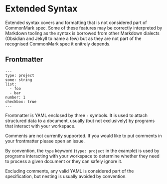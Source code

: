# Extended Syntax

Extended syntax covers and formatting that is not considered part of CommonMark spec. Some of these features may be correctly interpreted by Markdown tooling as the syntax is borrowed from other Markdown dialects (Obsidian and Jekyll to name a few) but as they are not part of the recognised CommonMark spec it enitrely depends. 

## Frontmatter

```
---
type: project
some: string
list:
  - foo
  - bar
number: 1
checkbox: true
---
```

Frontmatter is YAML enclosed by three `-` symbols. It is used to attach structured data to a document, usually (but not exclusively) by programs that interact with your workspace.

Comments are not currently supported. If you would like to put comments in your frontmatter please open an issue.

By convention, the `type` keyword (`type: project` in the example) is used by programs interacting with your workspace to determine whether they need to process a given document or they can safely ignore it.

Excluding comments, any valid YAML is considered part of the specification, but nesting is usually avoided by convention.
